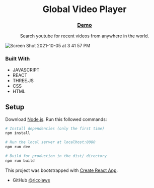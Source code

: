 <h1 align="center">Global Video Player</h1>

<div align="center">
  <h3>
    <a href="https://https://obscure-global.web.app/">
      Demo
    </a>
  </h3>
</div>

<div align="center">
   Search youtube for recent videos from anywhere in the world.
</div>


![Screen Shot 2021-10-05 at 3 41 57 PM](https://user-images.githubusercontent.com/41934323/136112809-d6b44234-7b1a-4c9f-8b9a-92b519f1ed7f.png)

### Built With

- JAVASCRIPT
- REACT
- THREE.JS
- CSS
- HTML

## Setup
Download [Node.js](https://nodejs.org/en/download/).
Run this followed commands:

``` bash
# Install dependencies (only the first time)
npm install

# Run the local server at localhost:8080
npm run dev

# Build for production in the dist/ directory
npm run build
```

This project was bootstrapped with [Create React App](https://github.com/facebook/create-react-app).

- GitHub [@ricolaws](https://github.com/ricolaws)
